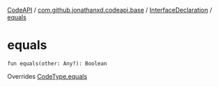 [CodeAPI](../../index.md) / [com.github.jonathanxd.codeapi.base](../index.md) / [InterfaceDeclaration](index.md) / [equals](.)

# equals

`fun equals(other: Any?): Boolean`

Overrides [CodeType.equals](../../com.github.jonathanxd.codeapi.type/-code-type/equals.md)

